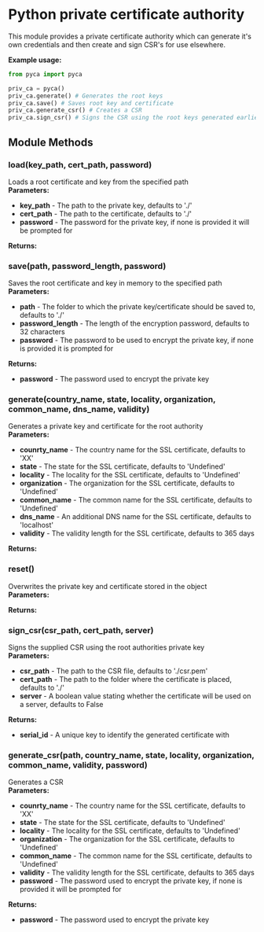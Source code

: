 # Python private certificate authority
This module provides a private certificate authority which can generate it's own credentials and then create and sign CSR's for use elsewhere.

**Example usage:**
```python
from pyca import pyca

priv_ca = pyca()
priv_ca.generate() # Generates the root keys
priv_ca.save() # Saves root key and certificate
priv_ca.generate_csr() # Creates a CSR
priv_ca.sign_csr() # Signs the CSR using the root keys generated earlier
```
## Module Methods
### load(key_path, cert_path, password)
Loads a root certificate and key from the specified path  
**Parameters:**
* **key_path** - The path to the private key, defaults to './'
* **cert_path** - The path to the certificate, defaults to './'
* **password** - The password for the private key, if none is provided it will be prompted for

**Returns:**
	
### save(path, password_length, password)
Saves the root certificate and key in memory to the specified path  
**Parameters:**
* **path** - The folder to which the private key/certificate should be saved to, defaults to './'
* **password_length** - The length of the encryption password, defaults to 32 characters
* **password** - The password to be used to encrypt the private key, if none is provided it is prompted for

**Returns:**
* **password** - The password used to encrypt the private key
	

### generate(country_name, state, locality, organization, common_name, dns_name, validity)
Generates a private key and certificate for the root authority  
**Parameters:**
* **counrty_name** - The country name for the SSL certificate, defaults to 'XX'
* **state** - The state for the SSL certificate, defaults to 'Undefined'
* **locality** - The locality for the SSL certificate, defaults to 'Undefined'
* **organization** - The organization for the SSL certificate, defaults to 'Undefined'
* **common_name** - The common name for the SSL certificate, defaults to 'Undefined'
* **dns_name** - An additional DNS name for the SSL certificate, defaults to 'localhost'
* **validity** - The validity length for the SSL certificate, defaults to 365 days

**Returns:**

	
### reset()
Overwrites the private key and certificate stored in the object  
**Parameters:**

**Returns:**
	
### sign_csr(csr_path, cert_path, server)
Signs the supplied CSR using the root authorities private key  
**Parameters:**
* **csr_path** - The path to the CSR file, defaults to './csr.pem'
* **cert_path** - The path to the folder where the certificate is placed, defaults to './'
* **server** - A boolean value stating whether the certificate will be used on a server, defaults to False

**Returns:**
* **serial_id** - A unique key to identify the generated certificate with

### generate_csr(path, country_name, state, locality, organization, common_name, validity, password)
Generates a CSR  
**Parameters:**
* **counrty_name** - The country name for the SSL certificate, defaults to 'XX'
* **state** - The state for the SSL certificate, defaults to 'Undefined'
* **locality** - The locality for the SSL certificate, defaults to 'Undefined'
* **organization** - The organization for the SSL certificate, defaults to 'Undefined'
* **common_name** - The common name for the SSL certificate, defaults to 'Undefined'
* **validity** - The validity length for the SSL certificate, defaults to 365 days
* **password** - The password used to encrypt the private key, if none is provided it will be prompted for

**Returns:**
* **password** - The password used to encrypt the private key
						